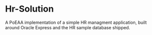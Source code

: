 # Hr-Solution
A PoEAA implementation of a simple HR managment application, built around Oracle Express and the HR sample database shipped.
